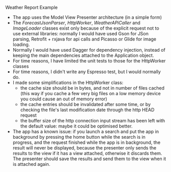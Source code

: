 Weather Report Example

* The app uses the Model View Presenter architecture (in a simple form)
* The *ForecastJsonParser*, *HttpWorker*, *WeatherAPiCaller* and *ImageLoader* classes exist only because of the explicit request not to use external libraries: normally I would have used Gson for JSon parsing, Retrofit + rxjava for api calls and Picasso or Glide for image loading.
* Normally I would have used Dagger for dependency injection, instead of keeping the main dependencies attached to the Application object.
* For time reasons, I have limited the unit tests to those for the HttpWorker classes
* For time reasons, I didn't write any Espresso test, but I would normally do.
* I made some simplifications in the HttpWorker class:
    * the cache size should be in bytes, and not in number of files cached (this way if you cache a few very big files on a low memory device you could cause an out of memory error)
    * the cache entries should be invalidated after some time, or by checking the file's last modification date through the http HEAD request
    * the buffer size of the http connection input stream has been left with the default value: maybe it could be optimised better.
* The app has a known issue: if you launch a search and put the app in background by pressing the home button while the search is in progress, and the request finished while the app is in background, the result will never be displayed, because the presenter only sends the results to the view if it has a view attached, otherwise it discards them. The presenter should save the results and send them to the view when it is attached again.
